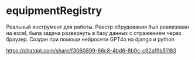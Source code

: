 # equipmentRegistry

Реальный инструмент для работы. Реестр обрудования был реализован на excel, была задача развернуть в базу данных с отражением через браузер.
Создан при помощи нейросети GPT4o на django и python


https://chatgpt.com/share/f3060899-66c8-4bd6-8b9c-c92af9b51183
